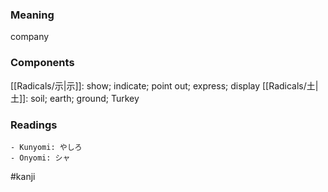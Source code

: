 ### Meaning

company

### Components

[[Radicals/示|示]]: show; indicate; point out; express; display [[Radicals/土|土]]: soil; earth; ground; Turkey

### Readings

```
- Kunyomi: やしろ
- Onyomi: シャ
```

#kanji